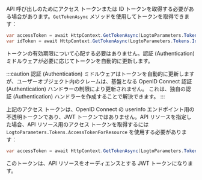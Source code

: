 API 呼び出しのためにアクセス トークンまたは ID トークンを取得する必要がある場合があります。`GetTokenAsync` メソッドを使用してトークンを取得できます：

```csharp
var accessToken = await HttpContext.GetTokenAsync(LogtoParameters.Tokens.AccessToken);
var idToken = await HttpContext.GetTokenAsync(LogtoParameters.Tokens.IdToken);
```

トークンの有効期限について心配する必要はありません。認証 (Authentication) ミドルウェアが必要に応じてトークンを自動的に更新します。

:::caution
認証 (Authentication) ミドルウェアはトークンを自動的に更新しますが、ユーザーオブジェクト内のクレームは、基盤となる OpenID Connect 認証 (Authentication) ハンドラーの制限により更新されません。
これは、独自の認証 (Authentication) ハンドラーを作成することで解決できます。
:::

上記のアクセス トークンは、OpenID Connect の userinfo エンドポイント用の不透明トークンであり、JWT トークンではありません。API リソースを指定した場合、API リソース用のアクセス トークンを取得するには `LogtoParameters.Tokens.AccessTokenForResource` を使用する必要があります：

```csharp
var accessToken = await HttpContext.GetTokenAsync(LogtoParameters.Tokens.AccessTokenForResource);
```

このトークンは、API リソースをオーディエンスとする JWT トークンになります。
